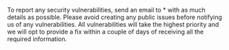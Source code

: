 To report any security vulnerabilities, send an email to * with as much details as possible. Please avoid creating any public issues before notifying us of any vulnerabilities. All vulnerabilities will take the highest priority and we will opt to provide a fix within a couple of days of receiving all the required information.